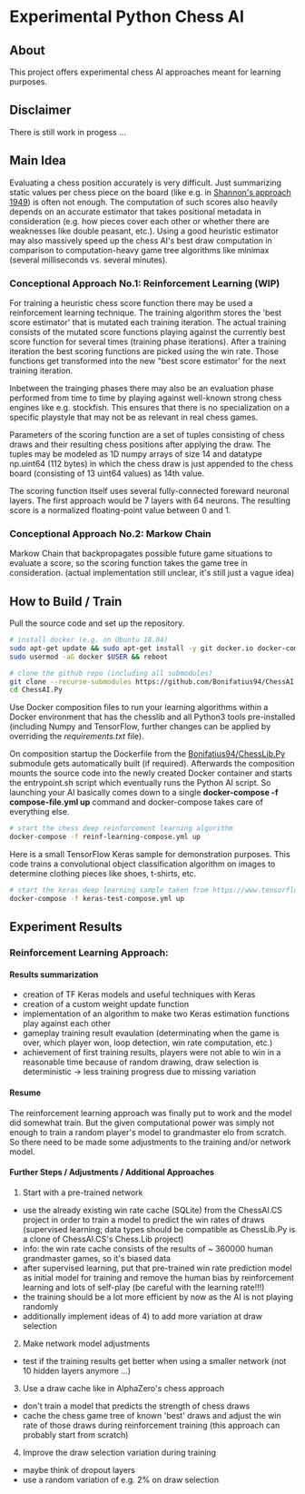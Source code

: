 # Experimental Python Chess AI

## About
This project offers experimental chess AI approaches meant for learning purposes.

## Disclaimer
There is still work in progess ...

## Main Idea
Evaluating a chess position accurately is very difficult. Just summarizing static values per chess piece on the board (like e.g. in [Shannon's approach 1949](http://archive.computerhistory.org/projects/chess/related_materials/text/2-0%20and%202-1.Programming_a_computer_for_playing_chess.shannon/2-0%20and%202-1.Programming_a_computer_for_playing_chess.shannon.062303002.pdf)) is often not enough. The computation of such scores also heavily depends on an accurate estimator that takes positional metadata in consideration (e.g. how pieces cover each other or whether there are weaknesses like double peasant, etc.). Using a good heuristic estimator may also massively speed up the chess AI's best draw computation in comparison to computation-heavy game tree algorithms like minimax (several milliseconds vs. several minutes).

### Conceptional Approach No.1: Reinforcement Learning (WIP)
For training a heuristic chess score function there may be used a reinforcement learning technique. The training algorithm stores the 'best score estimator' that is mutated each training iteration. The actual training consists of the mutated score functions playing against the currently best score function for several times (training phase iterations). After a training iteration the best scoring functions are picked using the win rate. Those functions get transformed into the new "best score estimator' for the next training iteration. 

Inbetween the trainging phases there may also be an evaluation phase performed from time to time by playing against well-known strong chess engines like e.g. stockfish. This ensures that there is no specialization on a specific playstyle that may not be as relevant in real chess games.

Parameters of the scoring function are a set of tuples consisting of chess draws and their resulting chess positions after applying the draw. The tuples may be modeled as 1D numpy arrays of size 14 and datatype np.uint64 (112 bytes) in which the chess draw is just appended to the chess board (consisting of 13 uint64 values) as 14th value.

The scoring function itself uses several fully-connected foreward neuronal layers. The first approach would be 7 layers with 64 neurons. The resulting score is a normalized floating-point value between 0 and 1.

### Conceptional Approach No.2: Markow Chain
Markow Chain that backpropagates possible future game situations to evaluate a score, so the scoring function takes the game tree in consideration. (actual implementation still unclear, it's still just a vague idea)

## How to Build / Train
Pull the source code and set up the repository.
```sh
# install docker (e.g. on Ubuntu 18.04)
sudo apt-get update && sudo apt-get install -y git docker.io docker-compose
sudo usermod -aG docker $USER && reboot

# clone the github repo (including all submodules)
git clone --recurse-submodules https://github.com/Bonifatius94/ChessAI.Py
cd ChessAI.Py
```
Use Docker composition files to run your learning algorithms within a Docker environment that has the chesslib and all Python3 tools pre-installed (including Numpy and TensorFlow, further changes can be applied by overriding the *requirements.txt* file).

On composition startup the Dockerfile from the [Bonifatius94/ChessLib.Py](https://github.com/Bonifatius94/ChessLib.Py) submodule gets automatically built (if required). Afterwards the composition mounts the source code into the newly created Docker container and starts the entrypoint.sh script which eventually runs the Python AI script. So launching your AI basically comes down to a single **docker-compose -f compose-file.yml up** command and docker-compose takes care of everything else.
```sh
# start the chess deep reinforcement learning algorithm
docker-compose -f reinf-learning-compose.yml up
```
Here is a small TensorFlow Keras sample for demonstration purposes. This code trains a convolutional object classification algorithm on images to determine clothing pieces like shoes, t-shirts, etc.
```sh
# start the keras deep learning sample taken from https://www.tensorflow.org/tutorials/keras/classification
docker-compose -f keras-test-compose.yml up
```

## Experiment Results
### Reinforcement Learning Approach:
#### Results summarization

- creation of TF Keras models and useful techniques with Keras
- creation of a custom weight update function
- implementation of an algorithm to make two Keras estimation functions play against each other
- gameplay training result evaulation (determinating when the game is over, which player won, loop detection, win rate computation, etc.)
- achievement of first training results, players were not able to win in a reasonable time because of random drawing, draw selection is deterministic -> less training progress due to missing variation

#### Resume
The reinforcement learning approach was finally put to work and the model did somewhat train. But the given computational power was simply not enough to train a random player's model to grandmaster elo from scratch. So there need to be made some adjustments to the training and/or network model.

#### Further Steps / Adjustments / Additional Approaches
1) Start with a pre-trained network
- use the already existing win rate cache (SQLite) from the ChessAI.CS project in order to train a model to predict the win rates of draws (supervised learning; data types should be compatible as ChessLib.Py is a clone of ChessAI.CS's Chess.Lib project)
- info: the win rate cache consists of the results of ~ 360000 human grandmaster games, so it's biased data
- after supervised learning, put that pre-trained win rate prediction model as initial model for training and remove the human bias by reinforcement learning and lots of self-play (be careful with the learning rate!!!)
- the training should be a lot more efficient by now as the AI is not playing randomly
- additionally implement ideas of 4) to add more variation at draw selection
2) Make network model adjustments
- test if the training results get better when using a smaller network (not 10 hidden layers anymore ...)
3) Use a draw cache like in AlphaZero's chess approach
- don't train a model that predicts the strength of chess draws
- cache the chess game tree of known 'best' draws and adjust the win rate of those draws during reinforcement training (this approach can probably start from scratch)
4) Improve the draw selection variation during training
- maybe think of dropout layers
- use a random variation of e.g. 2% on draw selection
